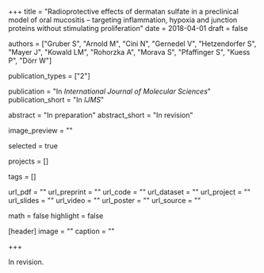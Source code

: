 +++
title = "Radioprotective effects of dermatan sulfate in a preclinical model of oral mucositis – targeting inflammation, hypoxia and junction proteins without stimulating proliferation"
date = 2018-04-01
draft = false

authors = ["Gruber S", "Arnold M", "Cini N", "Gernedel V", "Hetzendorfer S", "Mayer J", "Kowald LM", "Rohorzka A", "Morava S", "Pfaffinger S", "Kuess P", "Dörr W"]

publication_types = ["2"]

publication = "In *International Journal of Molecular Sciences*"
publication_short = "In *IJMS*"

abstract = "In preparation"
abstract_short = "In revision"

image_preview = ""

selected = true

projects = []

tags = []

url_pdf = ""
url_preprint = ""
url_code = ""
url_dataset = ""
url_project = ""
url_slides = ""
url_video = ""
url_poster = ""
url_source = ""

math = false
highlight = false

[header]
image = ""
caption = ""

+++

In revision.
